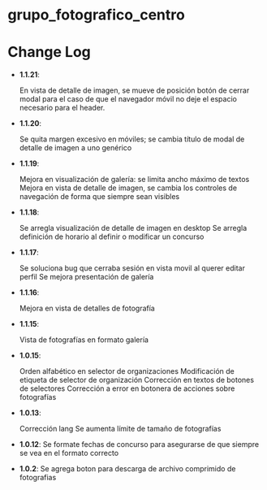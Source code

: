# grupo_fotografico_centro

# Change Log
- **1.1.21**: 

    En vista de detalle de imagen, se mueve de posición botón de cerrar modal para el caso de que el navegador móvil no deje el espacio necesario para el header.

- **1.1.20**: 

    Se quita margen excesivo en móviles; se cambia título de modal de detalle de imagen a uno genérico

- **1.1.19**: 

    Mejora en visualización de galería: se limita ancho máximo de textos
    Mejora en vista de detalle de imagen, se cambia los controles de navegación de forma que siempre sean visibles


- **1.1.18**: 

    Se arregla visualización de detalle de imagen en desktop
    Se arregla definición de horario al definir o modificar un concurso


- **1.1.17**: 

    Se soluciona bug que cerraba sesión en vista movil al querer editar perfil
    Se mejora presentación de galería

- **1.1.16**: 

    Mejora en vista de detalles de fotografía

- **1.1.15**: 

    Vista de fotografías en formato galería

- **1.0.15**: 

    Orden alfabético en selector de organizaciones
    Modificación de etiqueta de selector de organización
    Corrección en textos de botones de selectores
    Corrección a error en botonera de acciones sobre fotografías


- **1.0.13**: 

    Corrección lang
    Se aumenta límite de tamaño de fotografías

- **1.0.12**: Se formate fechas de concurso para asegurarse de que siempre se vea en el formato correcto
- **1.0.2**: Se agrega boton para descarga de archivo comprimido de fotografias